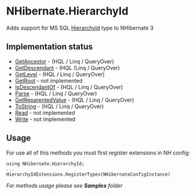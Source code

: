 # NHibernate.HierarchyId

Adds support for MS SQL [HierarchyId](http://msdn.microsoft.com/library/bb677290.aspx) type to NHibernate 3

## Implementation status

* [GetAncestor](http://msdn.microsoft.com/library/bb677202.aspx) - (HQL / Linq / QueryOver)
* [GetDescendant](http://msdn.microsoft.com/library/bb677209.aspx) - (HQL /Linq / QueryOver)
* [GetLevel](http://msdn.microsoft.com/library/bb677197.aspx) - (HQL / Linq / QueryOver)
* [GetRoot](http://msdn.microsoft.com/library/bb677194.aspx) - not implemented
* [IsDescendantOf](http://msdn.microsoft.com/library/bb677203.aspx) - (HQL / Linq / QueryOver)
* [Parse](http://msdn.microsoft.com/library/bb677201.aspx) - (HQL / Linq / QueryOver)
* [GetReparentedValue](http://msdn.microsoft.com/library/bb677207.aspx) - (HQL / Linq / QueryOver)
* [ToString](http://msdn.microsoft.com/library/bb677195.aspx) - (HQL / Linq / QueryOver)
* [Read](http://msdn.microsoft.com/library/bb677205.aspx) - not implemented
* [Write](http://msdn.microsoft.com/library/bb677196.aspx) - not implemented


## Usage

For use all of this methods you must first register extensions in NH config:

	using NHibernate.HierarchyId;
	...
	HierarchyIdExtensions.RegisterTypes(NHibernateConfigInstance)


_For methods usage please see **Samples** folder_